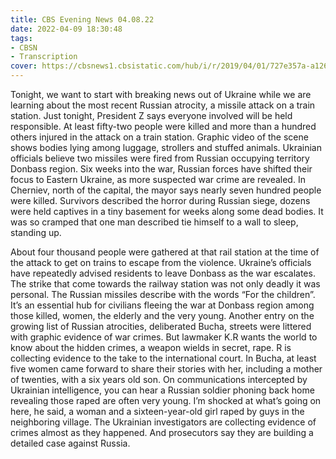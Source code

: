 ```yaml
---
title: CBS Evening News 04.08.22
date: 2022-04-09 18:30:48
tags:
- CBSN
- Transcription
cover: https://cbsnews1.cbsistatic.com/hub/i/r/2019/04/01/727e357a-a126-4138-a2c5-4d3222669d57/thumbnail/640x360/3ff2761028dc5c65cc4f07acd54bcd5c/cbsn2-logo-1920x1080.jpg
---
```

Tonight, we want to start with breaking news out of Ukraine while we are learning about the most recent Russian atrocity, a missile attack on a train station. Just tonight, President Z says everyone involved will be held responsible. At least fifty-two people were killed and more than a hundred others injured in the attack on a train station. Graphic video of the scene shows bodies lying among luggage, strollers and stuffed animals. Ukrainian officials believe two missiles were fired from Russian occupying territory Donbass region. Six weeks into the war, Russian forces have shifted their focus to Eastern Ukraine, as more suspected war crime are revealed. In Cherniev, north of the capital, the mayor says nearly seven hundred people were killed. Survivors described the horror during Russian siege, dozens were held captives in a tiny basement for weeks along some dead bodies. It was so cramped that one man described tie himself to a wall to sleep, standing up.

About four thousand people were gathered at that rail station at the time of the attack to get on trains to escape from the violence. Ukraine’s officials have repeatedly advised residents to leave Donbass as the war escalates. The strike that come towards the railway station was not only deadly it was personal. The Russian missiles describe with the words “For the children”. It’s an essential hub for civilians fleeing the war at Donbass region among those killed, women, the elderly and the very young. Another entry on the growing list of Russian atrocities, deliberated Bucha, streets were littered with graphic evidence of war crimes. But lawmaker K.R wants the world to know about the hidden crimes, a weapon wields in secret, rape. R is collecting evidence to the take to the international court. In Bucha, at least five women came forward to share their stories with her, including a mother of twenties, with a six years old son. On communications intercepted by Ukrainian intelligence, you can hear a Russian soldier phoning back home revealing those raped are often very young. I’m shocked at what’s going on here, he said, a woman and a sixteen-year-old girl raped by guys in the neighboring village. The Ukrainian investigators are collecting evidence of crimes almost as they happened. And prosecutors say they are building a detailed case against Russia.
